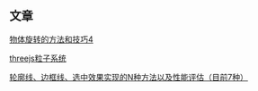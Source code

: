 









## 文章

[物体旋转的方法和技巧4](https://juejin.cn/post/7075132584984281119)

[threejs粒子系统](https://juejin.cn/post/7083399044608819214)

[轮廓线、边框线、选中效果实现的N种方法以及性能评估（目前7种）](https://blog.csdn.net/arvin0/article/details/121613144)